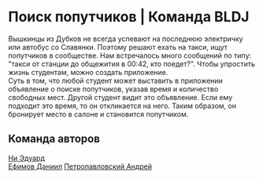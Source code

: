 # Поиск попутчиков | Команда BLDJ

Вышкинцы из Дубков не всегда успевают на последнюю электричку или автобус со Славянки. Поэтому решают ехать на такси, ищут попутчиков в сообществе. Нам встречалось много сообщений по типу: "такси от станции до общежития в 00:42, кто поедет?". Чтобы упростить жизнь студентам, можно создать приложение.  
Суть в том, что любой студент может выставить в приложении объявление о поиске попутчиков, указав время и количество свободных мест. Другой студент видит это объявление. Если ему подходит это время, то он откликается на него. Таким образом, он бронирует место в салоне и становится попутчиком.

## Команда авторов 
[Ни Эдуард](https://github.com/EdwardNee)  
[Ефимов Даниил](https://github.com/daefimov-1)
[Петропавловский Андрей](https://github.com/alf3ratz)

